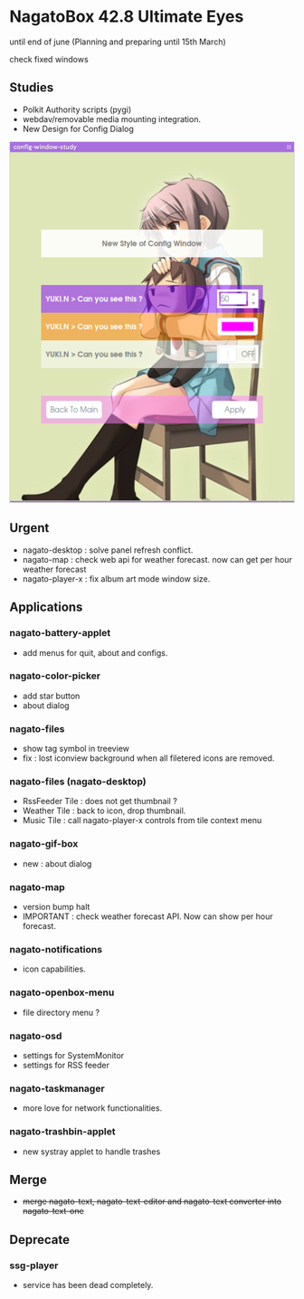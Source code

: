 # NagatoBox 42.8 Ultimate Eyes

until end of june (Planning and preparing until 15th March)

check fixed windows

## Studies

+ Polkit Authority scripts (pygi) 
+ webdav/removable media mounting integration.
+ New Design for Config Dialog

![image: screenshot_2017年04月03日_12：24：04](../screenshot_2017年04月03日_12：24：04.png)

## Urgent

+ nagato-desktop : solve panel refresh conflict.
+ nagato-map : check web api for weather forecast. now can get per hour weather forecast
+ nagato-player-x : fix album art mode window size.

## Applications

### nagato-battery-applet

+ add menus for quit, about and configs.

### nagato-color-picker

+ add star button
+ about dialog

### nagato-files

+ show tag symbol in treeview
+ fix : lost iconview background when all filetered icons are removed.

### nagato-files (nagato-desktop)

+ RssFeeder Tile : does not get thumbnail ?
+ Weather Tile : back to icon, drop thumbnail.
+ Music Tile : call nagato-player-x controls from tile context menu

### nagato-gif-box

+ new : about dialog

### nagato-map

+ version bump halt
+ IMPORTANT : check weather forecast API. Now can show per hour forecast.

### nagato-notifications

+ icon capabilities.

### nagato-openbox-menu

+ file directory menu ?

### nagato-osd 

+ settings for SystemMonitor
+ settings for RSS feeder

### nagato-taskmanager

+ more love for network functionalities.

### nagato-trashbin-applet

+ new systray applet to handle trashes

## Merge

+ ~~merge nagato-text, nagato-text-editor and nagato-text converter into nagato-text-one~~

## Deprecate

### ssg-player

+ service has been dead completely.
